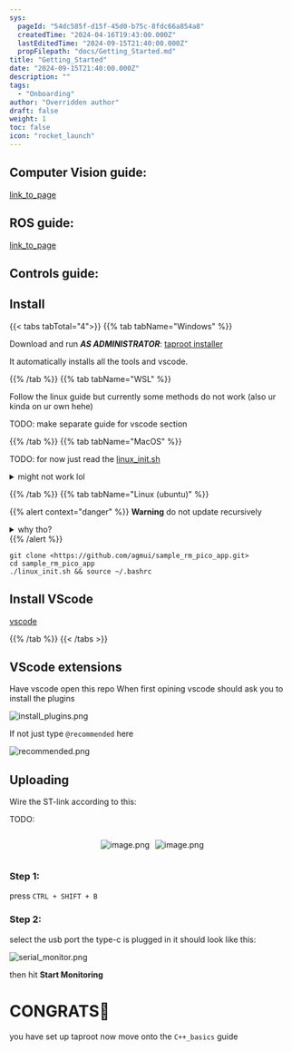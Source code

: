 ```yaml
---
sys:
  pageId: "54dc585f-d15f-45d0-b75c-8fdc66a854a8"
  createdTime: "2024-04-16T19:43:00.000Z"
  lastEditedTime: "2024-09-15T21:40:00.000Z"
  propFilepath: "docs/Getting_Started.md"
title: "Getting_Started"
date: "2024-09-15T21:40:00.000Z"
description: ""
tags:
  - "Onboarding"
author: "Overridden author"
draft: false
weight: 1
toc: false
icon: "rocket_launch"
---
```


## Computer Vision guide:

[link_to_page](86d45bc0-388b-4d26-8848-44f255f73d0e)

## ROS guide:

[link_to_page](3c76c1de-ec8f-46d6-8b0a-294005edc2d5)

## Controls guide:

## Install

{{< tabs tabTotal="4">}}
{{% tab tabName="Windows" %}}

Download and run _**AS ADMINISTRATOR**_: [taproot installer](https://github.com/Thornbots/TeachingFreshies/releases/tag/1.0)

It automatically installs all the tools and vscode.

{{% /tab %}}
{{% tab tabName="WSL" %}}

Follow the linux guide but currently some methods do not work (also ur kinda on ur own hehe)

TODO: make separate guide for vscode section

{{% /tab %}}
{{% tab tabName="MacOS" %}}

TODO: for now just read the [linux_init.sh](https://github.com/agmui/sample_rm_pico_app/blob/main/linux_init.sh)

<details>
<summary>might not work lol</summary>

`brew install libusb pkg-config`

Next install: [vscode](https://code.visualstudio.com/Download)

</details>

{{% /tab %}}
{{% tab tabName="Linux (ubuntu)" %}}

{{% alert context="danger" %}}
**Warning** do not update recursively
<details>
<summary>why tho?</summary>
There are some submodules that may go on for a while (like tinyusb) and I highly
recommend you don't need to get them.
If you want to see what submodules I update just look in `linux_init.sh`
</details>
{{% /alert %}}

```shell
git clone <https://github.com/agmui/sample_rm_pico_app.git>
cd sample_rm_pico_app
./linux_init.sh && source ~/.bashrc
```

## Install VScode

[vscode](https://code.visualstudio.com/Download)

{{% /tab %}}
{{< /tabs >}}

## VScode extensions

Have vscode open this repo
When first opining vscode should ask you to install the plugins

![install_plugins.png](https://prod-files-secure.s3.us-west-2.amazonaws.com/d518164a-d88e-44d1-a4ee-3adb3bd8bce0/89bd30f0-1825-4e77-867b-0a41ce370880/install_plugins.png?X-Amz-Algorithm=AWS4-HMAC-SHA256&X-Amz-Content-Sha256=UNSIGNED-PAYLOAD&X-Amz-Credential=ASIAZI2LB466UYL7M7EL%2F20250327%2Fus-west-2%2Fs3%2Faws4_request&X-Amz-Date=20250327T050852Z&X-Amz-Expires=3600&X-Amz-Security-Token=IQoJb3JpZ2luX2VjENX%2F%2F%2F%2F%2F%2F%2F%2F%2F%2FwEaCXVzLXdlc3QtMiJHMEUCIEcqds0O8s5nnLXKU0NppukhWUOAh4kAOqnoybOegAZBAiEAnz7SLEPnIGtB1IZeN1ml5KU7a4wA2zLFgw%2FagecYWNMq%2FwMIPRAAGgw2Mzc0MjMxODM4MDUiDI8ZCTN84YW1F8XXbircA1dOTC7tRAhvL%2F6sE%2F9Wt3J0ikxJnoOAefebImh%2FWSql2F5qwWoioE%2FW5YYemVYuFQUnDEVAMwpe65t%2B0QkGO3AJ6Os6a9NMre%2FFO%2FJi0Yyp7FW37LjnI6WmtH0%2FPYBMswX3qmXBqK5Roo1ZGmC%2FUFZ%2Fq%2Fft8f7AvcS0JMG9fohHTZqjGV2KEVMV8pr1scNvUHfGCEz7DMugtMgWuqChV5q5Za6fMH58YZlycNwFjqIr4LeSceRHZ7ApnXjBTg7nipZXaLo0yQwRTU7MKkpJ%2FMNO9uH9F7Pr79JwjApC%2BfEYCYQbdUfXOAbBotZMJHOvICQ1T00PBFgl2zQds5yCii%2B44yzXE%2FjclwqrRXRhLqInQONDen00UPG%2BbRgMf7KSqKAddyktjUCraKHReVe4aM1fWHz9xlWIITjhCnpT0S4gRw%2BWXMBMKebO%2FiYui123eAAzeX7RhnKxM6vpeYw%2Fu9CCCZsaSXi2Ne4Dvyth4vAr08cLiruA%2FnqcQ1kjpnfMuxWONFi%2FALH8v7MNWZ6N10xnQcXybC21OGuAfjfQyWlqsTOl48s0kXbR3B1SxTo99kKAt4jWVtk1XfdahxHw%2BwmJcGpP1%2BhGAsb4btn7NzsJ8Hli9Xs7ouHH6ziUMJ%2Blk78GOqUB3RT28Spq5lG6rf0lIdx%2FxlfpNRbgXfkqPff%2Fg%2F8OgBErnJMsCgzplDsCnqzuLsfWESZqGrDMA6torzx9ycyhNvp5U%2BlreWSQvpakk3Suc9JIZFjR8oljfvvJpeN9ZOqay5tuCVremV%2BO0Un7jQA3SlomhshFraLnz2z2qweGugRsX8zH8YzTPl9%2FChy3AyR4DyAbrUi5xT2%2B%2FWk2GUWtnboKeZkI&X-Amz-Signature=f28d0e2ef13b42b6036c5af664e884d3151ce877c540a8d680a908813817bb9d&X-Amz-SignedHeaders=host&x-id=GetObject)

If not just type `@recommended` here  

![recommended.png](https://prod-files-secure.s3.us-west-2.amazonaws.com/d518164a-d88e-44d1-a4ee-3adb3bd8bce0/61e661e9-5d85-4dfc-be0d-8d2097a5e793/recommended.png?X-Amz-Algorithm=AWS4-HMAC-SHA256&X-Amz-Content-Sha256=UNSIGNED-PAYLOAD&X-Amz-Credential=ASIAZI2LB466UYL7M7EL%2F20250327%2Fus-west-2%2Fs3%2Faws4_request&X-Amz-Date=20250327T050852Z&X-Amz-Expires=3600&X-Amz-Security-Token=IQoJb3JpZ2luX2VjENX%2F%2F%2F%2F%2F%2F%2F%2F%2F%2FwEaCXVzLXdlc3QtMiJHMEUCIEcqds0O8s5nnLXKU0NppukhWUOAh4kAOqnoybOegAZBAiEAnz7SLEPnIGtB1IZeN1ml5KU7a4wA2zLFgw%2FagecYWNMq%2FwMIPRAAGgw2Mzc0MjMxODM4MDUiDI8ZCTN84YW1F8XXbircA1dOTC7tRAhvL%2F6sE%2F9Wt3J0ikxJnoOAefebImh%2FWSql2F5qwWoioE%2FW5YYemVYuFQUnDEVAMwpe65t%2B0QkGO3AJ6Os6a9NMre%2FFO%2FJi0Yyp7FW37LjnI6WmtH0%2FPYBMswX3qmXBqK5Roo1ZGmC%2FUFZ%2Fq%2Fft8f7AvcS0JMG9fohHTZqjGV2KEVMV8pr1scNvUHfGCEz7DMugtMgWuqChV5q5Za6fMH58YZlycNwFjqIr4LeSceRHZ7ApnXjBTg7nipZXaLo0yQwRTU7MKkpJ%2FMNO9uH9F7Pr79JwjApC%2BfEYCYQbdUfXOAbBotZMJHOvICQ1T00PBFgl2zQds5yCii%2B44yzXE%2FjclwqrRXRhLqInQONDen00UPG%2BbRgMf7KSqKAddyktjUCraKHReVe4aM1fWHz9xlWIITjhCnpT0S4gRw%2BWXMBMKebO%2FiYui123eAAzeX7RhnKxM6vpeYw%2Fu9CCCZsaSXi2Ne4Dvyth4vAr08cLiruA%2FnqcQ1kjpnfMuxWONFi%2FALH8v7MNWZ6N10xnQcXybC21OGuAfjfQyWlqsTOl48s0kXbR3B1SxTo99kKAt4jWVtk1XfdahxHw%2BwmJcGpP1%2BhGAsb4btn7NzsJ8Hli9Xs7ouHH6ziUMJ%2Blk78GOqUB3RT28Spq5lG6rf0lIdx%2FxlfpNRbgXfkqPff%2Fg%2F8OgBErnJMsCgzplDsCnqzuLsfWESZqGrDMA6torzx9ycyhNvp5U%2BlreWSQvpakk3Suc9JIZFjR8oljfvvJpeN9ZOqay5tuCVremV%2BO0Un7jQA3SlomhshFraLnz2z2qweGugRsX8zH8YzTPl9%2FChy3AyR4DyAbrUi5xT2%2B%2FWk2GUWtnboKeZkI&X-Amz-Signature=d2ddfd84de36b6e3e84d1b91fab80fe04fbc655c8176ffe8bfed2d856f8b3598&X-Amz-SignedHeaders=host&x-id=GetObject)

## Uploading

Wire the ST-link according to this:

TODO:

<div style="display: flex;flex-direction: row; column-gap:10px; max-width: 630px;justify-content: center;">
<div>

![image.png](https://prod-files-secure.s3.us-west-2.amazonaws.com/d518164a-d88e-44d1-a4ee-3adb3bd8bce0/210ecb78-1116-4d7b-b9b7-2292f66fa2c2/image.png?X-Amz-Algorithm=AWS4-HMAC-SHA256&X-Amz-Content-Sha256=UNSIGNED-PAYLOAD&X-Amz-Credential=ASIAZI2LB466REMSVIUX%2F20250327%2Fus-west-2%2Fs3%2Faws4_request&X-Amz-Date=20250327T050856Z&X-Amz-Expires=3600&X-Amz-Security-Token=IQoJb3JpZ2luX2VjENX%2F%2F%2F%2F%2F%2F%2F%2F%2F%2FwEaCXVzLXdlc3QtMiJHMEUCIHDImF3Y3Xhx3eq53qOmdonH0DGVw277bI7uWmsubwCGAiEAnBWdLM4KkAYR%2FaEZeA1q3e2aaEEGZxkRqvGSGRTGc%2BIq%2FwMIPRAAGgw2Mzc0MjMxODM4MDUiDGtUZb3yFBw09N%2BJdyrcA5k4PkTFHirnLkwB5MT1I4d0q%2BwmZfTpYmL327gzNY7EKGEWO89Lq2v7euPiVT3CFWSjSa5Af%2FE4kPjLTcwyy67ZMtjKjpsozxW3fwPHU5QvQoCCHlBezKSEz8Zfe8U4nLK4Nd1px2WYOadyHQO2Fe0eoR9o4EYcCViHtgtowav18Gb1jQlXTwjkes%2Fx7rgYCZGQA%2FjIzjdcSegNI3WztLxZatAccwmInRHWJ1ppqJ96kx%2Fn4exlO4osVuN0KJrnUCu%2BqSBSJD2vArNUkfQxelhUvniwrA%2BoKZmsWt2jCmM7gdbBe0Kd97%2FYyhOI6AlGcxdhTIwpcJDF4PYHD%2B4AXklewNgKswqUJvU9AqvO2tYgT3pTvyn3ePA6HxPSkZdxOqCbs%2Fo9dj32Y9JokUKiiNTPmnQP7sQx3Tt8COf9G1j0WgQ8DuQywp%2BUmC95ZKgasQn5uskwpUFOX1IPJuiHoatHD1f2YNyg%2BEHiqyHie%2Fws%2Falro0%2BpVkoummT%2Fms6Imqo%2FW6DI%2FS1olvG0BwECePGPm1PTxGvg5D1xmzuGacJOWU3LfDqf5ddSZR%2FEjv89rM4v%2FPxEuGuTW2%2F%2BvXv08WTKhJrqSGjWe%2BvOjeP6kBWghjwbbltfRU7ojkh%2BMLClk78GOqUBADTeirRurwQnhAb%2FsmfKGm5rRCpIJ%2F4G5KMRtekMS%2BN4Rphhh60hYDtFbutN6uLrjj3psCG2jj%2BycW1p%2FGUT6ZSl92h%2F2TcDF1JnDJSV3zD5APvhy6MxjYaoYdZHdDZ%2B3rL3l6ZR3c8a4otEvBrRxVZQ85SEc4lSXytmnoOhLCDq44MHbRTftX6isbg70N8J%2B1qTpaJRaZ1TmWqYzNVVhhnHYOBE&X-Amz-Signature=0e2fc2ca79561a87e9a9dd245d3058560a46577438ff1058cad9d7c4f84cc98a&X-Amz-SignedHeaders=host&x-id=GetObject)

</div>
<div>

![image.png](https://prod-files-secure.s3.us-west-2.amazonaws.com/d518164a-d88e-44d1-a4ee-3adb3bd8bce0/33a0fd0f-8ca6-4a86-8e09-26e95ded1fff/image.png?X-Amz-Algorithm=AWS4-HMAC-SHA256&X-Amz-Content-Sha256=UNSIGNED-PAYLOAD&X-Amz-Credential=ASIAZI2LB466UGGN5CAS%2F20250327%2Fus-west-2%2Fs3%2Faws4_request&X-Amz-Date=20250327T050856Z&X-Amz-Expires=3600&X-Amz-Security-Token=IQoJb3JpZ2luX2VjENX%2F%2F%2F%2F%2F%2F%2F%2F%2F%2FwEaCXVzLXdlc3QtMiJHMEUCIQD%2FwE35wdjDiSUbfGRjTsHpiJNyx%2BNB0SfzycBlxBykugIgPYv05oHVxhPIcvEHqqn5Dmu7C5H7zzqfkBIsVNl%2F4Qwq%2FwMIPRAAGgw2Mzc0MjMxODM4MDUiDBEz9BKjq18mlO7n4SrcA%2BH%2BV%2BiyLBPebmnUOgSwDfpGIW5qzmPhUhT8Xmonj2OcYxF%2FiSh0z8ml1KDFgW%2B1TFAP0tOnbsBmI%2Bz2zyzDUxdVXXPIMObXTKUpkjP0IlJTFDuYCat%2BnW56k7yDOejhqXHLySdg448nVGdPWPflb5pmhD%2FmsGzHmCw2OiQHHkiSN1Fo1KS15CuxOlBCsEULv7uxAqtWvrQq5SjL2UrNW6Wvdcm4XEdDKdVI4h9L8Md4PYu7A4aMU0EUY9rGAO9jPUT6AwNvllkmuLZ%2FDhy1OPc%2BqVxg%2F%2B3B%2Bfbj2zzs0mm9gjiTHJ5kkX5flh4PeG6gjbQFn%2FVu61KpaBXsKOUnNkMhGfy63Upu0wjF8%2BH%2BzuZgnXdCAdd5pmDJjFuz5uOmy%2FBsyqEJWLVsQ%2BIPGaOMw7SQG6tzqOm7zi%2FvixOSvyHD%2Bwg6bMstKF3yjh09aLpOni1wfJFG6s8u312YvMjGZLEnvLSXQT67afKjIiB4PTBg07%2BgAQ4Q6AAsDvZy0s9sTS%2BZ4oBbz9Bah4snUQs2dRAMMm3W%2FcNYCvJTPuxDUZkliZTEWZm6OUAU4fC1fTREvIzgscSCTK%2FkYrRZenYjVpHEnmp%2BVYwrPwn1bnOOYDrL8y0H7nrqL0tkNFd%2FMKqlk78GOqUB2pbR4WlKwaxWKRZtblfV%2Bvh2toZ%2BleJ1cg%2Bwf87t4j%2FfxF%2BBCBJWNDVv0KMSsMyI8R%2BEf3DC29Cwym6FA6o0BgXndbYEWvWMgq42S0%2F2sgBq3KYK%2FDS9YTp0bQX2%2BAScOJ0DZ7A7lN4Os6p3fhTOZ6TMWsjP054B3d0hjoSfC%2BHAe00NfQhXRqPjE9pOvVQDmME6O9IszKpnHWA0GIG8luUBsN4i&X-Amz-Signature=73b6d86d7513b0de36d8d70d0c9a68455d472d38208c1ea3cc144675dfec87f2&X-Amz-SignedHeaders=host&x-id=GetObject)

</div>
</div>

### Step 1:

press `CTRL + SHIFT + B`

### Step 2:

select the usb port the type-c is plugged in it should look like this:

![serial_monitor.png](https://prod-files-secure.s3.us-west-2.amazonaws.com/d518164a-d88e-44d1-a4ee-3adb3bd8bce0/f03f4774-05d4-4393-b6a0-d5efb6d315ab/serial_monitor.png?X-Amz-Algorithm=AWS4-HMAC-SHA256&X-Amz-Content-Sha256=UNSIGNED-PAYLOAD&X-Amz-Credential=ASIAZI2LB466UYL7M7EL%2F20250327%2Fus-west-2%2Fs3%2Faws4_request&X-Amz-Date=20250327T050852Z&X-Amz-Expires=3600&X-Amz-Security-Token=IQoJb3JpZ2luX2VjENX%2F%2F%2F%2F%2F%2F%2F%2F%2F%2FwEaCXVzLXdlc3QtMiJHMEUCIEcqds0O8s5nnLXKU0NppukhWUOAh4kAOqnoybOegAZBAiEAnz7SLEPnIGtB1IZeN1ml5KU7a4wA2zLFgw%2FagecYWNMq%2FwMIPRAAGgw2Mzc0MjMxODM4MDUiDI8ZCTN84YW1F8XXbircA1dOTC7tRAhvL%2F6sE%2F9Wt3J0ikxJnoOAefebImh%2FWSql2F5qwWoioE%2FW5YYemVYuFQUnDEVAMwpe65t%2B0QkGO3AJ6Os6a9NMre%2FFO%2FJi0Yyp7FW37LjnI6WmtH0%2FPYBMswX3qmXBqK5Roo1ZGmC%2FUFZ%2Fq%2Fft8f7AvcS0JMG9fohHTZqjGV2KEVMV8pr1scNvUHfGCEz7DMugtMgWuqChV5q5Za6fMH58YZlycNwFjqIr4LeSceRHZ7ApnXjBTg7nipZXaLo0yQwRTU7MKkpJ%2FMNO9uH9F7Pr79JwjApC%2BfEYCYQbdUfXOAbBotZMJHOvICQ1T00PBFgl2zQds5yCii%2B44yzXE%2FjclwqrRXRhLqInQONDen00UPG%2BbRgMf7KSqKAddyktjUCraKHReVe4aM1fWHz9xlWIITjhCnpT0S4gRw%2BWXMBMKebO%2FiYui123eAAzeX7RhnKxM6vpeYw%2Fu9CCCZsaSXi2Ne4Dvyth4vAr08cLiruA%2FnqcQ1kjpnfMuxWONFi%2FALH8v7MNWZ6N10xnQcXybC21OGuAfjfQyWlqsTOl48s0kXbR3B1SxTo99kKAt4jWVtk1XfdahxHw%2BwmJcGpP1%2BhGAsb4btn7NzsJ8Hli9Xs7ouHH6ziUMJ%2Blk78GOqUB3RT28Spq5lG6rf0lIdx%2FxlfpNRbgXfkqPff%2Fg%2F8OgBErnJMsCgzplDsCnqzuLsfWESZqGrDMA6torzx9ycyhNvp5U%2BlreWSQvpakk3Suc9JIZFjR8oljfvvJpeN9ZOqay5tuCVremV%2BO0Un7jQA3SlomhshFraLnz2z2qweGugRsX8zH8YzTPl9%2FChy3AyR4DyAbrUi5xT2%2B%2FWk2GUWtnboKeZkI&X-Amz-Signature=cfc13324a4db418e6b14c02e1f77c55d8b1ef693a31bb56024c8609101d602d2&X-Amz-SignedHeaders=host&x-id=GetObject)

then hit **Start Monitoring**

# CONGRATS🎉

you have set up taproot now move onto the `C++_basics` guide
